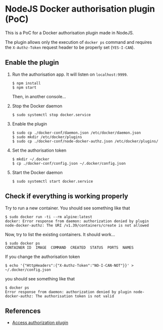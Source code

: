 # NodeJS Docker authorisation plugin (PoC)

This is a PoC for a Docker authorisation plugin made in NodeJS.

The plugin allows only the execution of `docker ps` command and requires the
`X-Authz-Token` request header to be properly set (`YES-I-CAN`).

## Enable the plugin

1.  Run the authorisation app. It will listen on `localhost:9999`.

        $ npm install
        $ npm start

    Then, in another console...

2.  Stop the Docker daemon

        $ sudo systemctl stop docker.service

3.  Enable the plugin

        $ sudo cp ./docker-conf/daemon.json /etc/docker/daemon.json
        $ sudo mkdir /etc/docker/plugins
        $ sudo cp ./docker-conf/node-docker-authz.json /etc/docker/plugins/

4.  Set the authorisation token

        $ mkdir ~/.docker
        $ cp ./docker-conf/config.json ~/.docker/config.json

5.  Start the Docker daemon

        $ sudo systemctl start docker.service

## Check if everything is working properly

Try to run a new container. You should see something like that

    $ sudo docker run -ti --rm alpine:latest
    docker: Error response from daemon: authorization denied by plugin node-docker-authz: The URI /v1.39/containers/create is not allowed

Now, try to list the existing containers. It should work...

    $ sudo docker ps
    CONTAINER ID  IMAGE  COMMAND  CREATED  STATUS  PORTS  NAMES

If you change the authorisation token
    
    $ echo '{"HttpHeaders":{"X-Authz-Token":"NO-I-CAN-NOT"}}' > ~/.docker/config.json

you should see something like that

    $ docker ps
    Error response from daemon: authorization denied by plugin node-docker-authz: The authorisation token is not valid

## References

* [Access authorization plugin](https://docs.docker.com/engine/extend/plugins_authorization)
